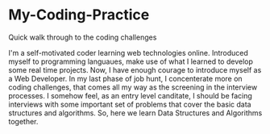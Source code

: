# My-Coding-Practice
Quick walk through to the coding challenges

I'm a self-motivated coder learning web technologies online. Introduced myself to programming languaues, make use of what I learned to develop some real time projects. Now, I have enough courage to introduce myself as a Web Developer. In my last phase of job hunt, I concenterate more on coding challenges, that comes all my way as the screening in the interview processes. I somehow feel, as an entry level canditate, I should be facing interviews with some important set of problems that cover the basic data structures and algorithms. So, here we learn Data Structures and Algorithms together.
